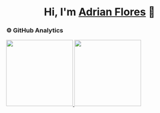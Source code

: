 <div>
<h1 align="center">Hi, I'm <a href="https://aristi.dev">Adrian Flores</a> 👋</h1>
</div>

### ⚙️ GitHub Analytics

<p>
<a href="https://github.com/Adr4563">
  <img height="180em" src="https://github-readme-stats.vercel.app/api?username=Adr4563&show_icons=true&theme=dark"/>
  <img height="180em" src="https://github-readme-stats.vercel.app/api/top-langs/?username=Adr4563&layout=compact&theme=dark"/>
</a>
</p>
